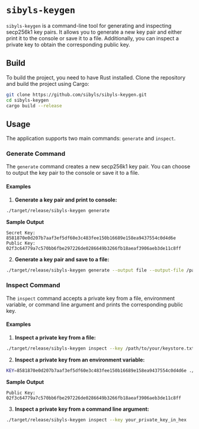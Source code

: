 # `sibyls-keygen`

`sibyls-keygen` is a command-line tool for generating and inspecting secp256k1 key pairs. It allows you to generate a new key pair and either print it to the console or save it to a file. Additionally, you can inspect a private key to obtain the corresponding public key.

## Build

To build the project, you need to have Rust installed. Clone the repository and build the project using Cargo:
```sh
git clone https://github.com/sibyls/sibyls-keygen.git
cd sibyls-keygen
cargo build --release
```

## Usage
The application supports two main commands: `generate` and `inspect`.

### Generate Command
The `generate` command creates a new secp256k1 key pair. You can choose to output the key pair to the console or save it to a file.

#### Examples

1. **Generate a key pair and print to console:**
```sh
./target/release/sibyls-keygen generate
```
**Sample Output**
```
Secret Key: 8581870e0d207b7aaf3ef5df60e3c483fee150b16689e158ea9437554c0d4d6e
Public Key: 02f3c64779a7c570bb6fbe297226de0286649b3266fb18aeaf3906aeb3de11c8ff
```

2. **Generate a key pair and save to a file:**
```sh
./target/release/sibyls-keygen generate --output file --output-file /path/to/your/keystore.txt
```

### Inspect Command
The `inspect` command accepts a private key from a file, environment variable, or command line argument and prints the corresponding public key.

#### Examples
1. **Inspect a private key from a file:**
```sh
./target/release/sibyls-keygen inspect --key /path/to/your/keystore.txt
```

2. **Inspect a private key from an environment variable:**
```sh
KEY=8581870e0d207b7aaf3ef5df60e3c483fee150b16689e158ea9437554c0d4d6e ./sibyls-keygen inspect
```
**Sample Output**
```
Public Key: 02f3c64779a7c570bb6fbe297226de0286649b3266fb18aeaf3906aeb3de11c8ff
```

3. **Inspect a private key from a command line argument:**
```sh
./target/release/sibyls-keygen inspect --key your_private_key_in_hex
```


